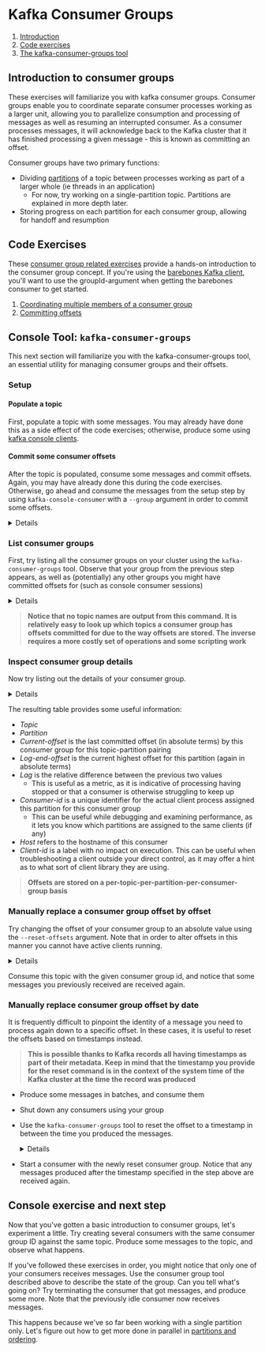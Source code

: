 # Kafka Consumer Groups

1. [Introduction](#introduction-to-consumer-groups)
2. [Code exercises](#code-exercises)
3. [The kafka-consumer-groups tool](#console-tool-kafka-consumer-groups)

## Introduction to consumer groups
These exercises will familiarize you with kafka consumer groups. Consumer groups enable you to coordinate separate consumer processes 
working as a larger unit, allowing you to parallelize consumption and processing of messages as well as resuming an interrupted
consumer. As a consumer processes messages, it will acknowledge back to the Kafka cluster that it has finished processing a given message - 
this is known as committing an offset.

Consumer groups have two primary functions:
* Dividing [partitions](3_partitions_and_ordering.md) of a topic between processes working as part of a larger whole (ie threads in an application)
  * For now, try working on a single-partition topic. Partitions are explained in more depth later.
* Storing progress on each partition for each consumer group, allowing for handoff and resumption



## Code Exercises
These [consumer group related exercises](../src/exercises/kotlin/tasks/consumergroups) provide a hands-on 
introduction to the consumer group concept. If you're using the [barebones Kafka client](../src/exercises/kotlin/tasks/BarebonesKafkaClients.kt),
you'll want to use the groupId-argument when getting the barebones consumer to get started.

1. [Coordinating multiple members of a consumer group](../src/exercises/kotlin/tasks/consumergroups/1_MultiMemberConsumerGroup.kt)
2. [Committing offsets](../src/exercises/kotlin/tasks/consumergroups/2_OffsetCommitting.kt)

## Console Tool: `kafka-consumer-groups` 
This next section will familiarize you with the kafka-consumer-groups tool, an essential utility for managing consumer groups and their offsets.
### Setup
#### Populate a topic
First, populate a topic with some messages. You may already have done this as a side effect of the code exercises; otherwise,
produce some using [kafka console clients](1_producers_and_consumers.md).

#### Commit some consumer offsets
After the topic is populated, consume some messages and commit offsets. Again, you may have already done this during the code exercises.
Otherwise, go ahead and consume the messages from the setup step by using `kafka-console-consumer` with a `--group` argument
in order to commit some offsets.

<details>

> `kafka-console-consumer --bootstrap-server kafka1:9092 --from-beginning --topic hello-world --group my-group` 
</details>


### List consumer groups
First, try listing all the consumer groups on your cluster using the `kafka-consumer-groups` tool. Observe that your group from
the previous step appears, as well as (potentially) any other groups you might have committed offsets for (such as console consumer sessions)

<details>

>`kafka-consumer-groups --bootstrap-server kafka1:9092 --list`
</details>

>**Notice that no topic names are output from this command. It is relatively easy to look up
> which topics a consumer group has offsets committed for due to the way offsets are stored. The inverse requires a more costly set of operations
> and some scripting work**

### Inspect consumer group details
Now try listing out the details of your consumer group. 

<details>

>`kafka-consumer-groups --bootstrap-server kafka1:9092 --describe --group my-group`
</details>

The resulting table provides some useful information:
* _Topic_
* _Partition_
* _Current-offset_ is the last committed offset (in absolute terms) by this consumer group for this topic-partition pairing
* _Log-end-offset_ is the current highest offset for this partition (again in absolute terms)
* _Lag_ is the relative difference between the previous two values
  * This is useful as a metric, as it is indicative of processing having stopped or that a consumer is otherwise struggling to keep up
* _Consumer-id_ is a unique identifier for the actual client process assigned this partition for this consumer group
  * This can be useful while debugging and examining performance, as it lets you know which partitions are assigned to the same clients (if any)
* _Host_ refers to the hostname of this consumer
* _Client-id_ is a label with no impact on execution. This can be useful when troubleshooting a client outside your direct control, as it may offer a hint as to what sort of client library they are using.

>**Offsets are stored on a per-topic-per-partition-per-consumer-group basis**

### Manually replace a consumer group offset by offset
Try changing the offset of your consumer group to an absolute value using the `--reset-offsets` argument. Note that in order to
alter offsets in this manner you cannot have active clients running.

<details>

> `kafka-consumer-groups --bootstrap-server kafka1:9092 --topic hello-world:0 --group my-group --reset-offsets --to-offset 1 --execute`
> 
> The 0 after the topic name indicates which partition to operate on. This is not important for single-partition topics like we're working on here, but will be relevant in most real-world cases. 
> 
> Note the `--execute` parameter. In production, always do a `--dry-run` first. If neither parameter is supplied, `--dry-run` is the current default behavior.
</details>

Consume this topic with the given consumer group id, and notice that some messages you previously received are received again.

### Manually replace consumer group offset by date
It is frequently difficult to pinpoint the identity of a message you need to process again down to a specific offset. In these cases,
it is useful to reset the offsets based on timestamps instead.

>**This is possible thanks to Kafka records all having timestamps as part of their metadata. Keep in mind that the timestamp you provide for the reset command 
> is in the context of the system time of the Kafka cluster at the time the record was produced**

* Produce some messages in batches, and consume them
* Shut down any consumers using your group
* Use the `kafka-consumer-groups` tool to reset the offset to a timestamp in
between the time you produced the messages.
  <details>
  
  `kafka-consumer-groups --bootstrap-server kafka1:9092 --topic hello-world --group my-group --reset-offsets --to-datetime 2023-12-10T11:50:00.000 --execute` 
  </details>

* Start a consumer with the newly reset consumer group. Notice that any messages produced after the timestamp specified in the step above are received again.

## Console exercise and next step
Now that you've gotten a basic introduction to consumer groups, let's experiment a little. Try creating several consumers with the
same consumer group ID against the same topic. Produce some messages to the topic, and observe what happens.

If you've followed these exercises in order, you might notice that only one of your consumers receives messages. Use the consumer group
tool described above to describe the state of the group. Can you tell what's going on? Try terminating the consumer that got messages, 
and produce some more. Note that the previously idle consumer now receives messages.

This happens because we've so far been working with a single partition only. Let's figure out how to get more done in
parallel in [partitions and ordering](3_partitions_and_ordering.md).